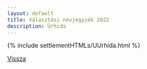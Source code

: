 ```yaml
---
layout: default
title: Választási névjegyzék 2022
description: Úrhida
---
```


{% include settlementHTMLs/UUrhida.html %}

[Vissza](../)